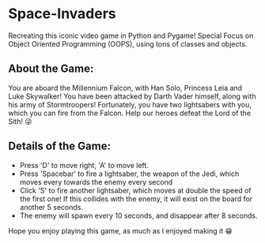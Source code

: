 # Space-Invaders
Recreating this iconic video game in Python and Pygame!
Special Focus on Object Oriented Programming (OOPS), using tons of classes and objects. 

## About the Game:
You are aboard the Millennium Falcon, with Han Solo, Princess Leia and Luke Skywalker! You have been attacked by Darth Vader himself, along with his army of Stormtroopers! Fortunately, you have two lightsabers with you, which you can fire from the Falcon. Help our heroes defeat the Lord of the Sith! :stuck_out_tongue_winking_eye:

## Details of the Game:

- Press 'D' to move right, 'A' to move left. 
- Press 'Spacebar' to fire a lightsaber, the weapon of the Jedi, which moves every towards the enemy every second 
- Click 'S' to fire another lightsaber, which moves at double the speed of the first one! If this collides with the enemy, it will exist on the board for another 5 seconds.
- The enemy will spawn every 10 seconds, and disappear after 8 seconds. 

Hope you enjoy playing this game, as much as I enjoyed making it :grin:

